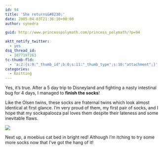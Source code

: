 ```yaml
---
id: 94
title: 'She returns&#8230;'
date: 2005-04-03T21:36:10+00:00
author: synedra

guid: http://www.princesspolymath.com/princess_polymath/?p=94

aktt_notify_twitter:
  - yes
dsq_thread_id:
  - 1877197263
tc-thumb-fld:
  - 'a:2:{s:9:"_thumb_id";b:0;s:11:"_thumb_type";s:10:"attachment";}'
categories:
  - Knitting
---
```

Yes, it&#8217;s true. After a 5 day trip to Disneyland and fighting a nasty intestinal bug for 4 days, I managed to **finish the socks**!
  
Like the Olsen twins, these socks are fraternal twins which look almost identical at first glance. I&#8217;m very proud of them, my first pair of socks, and I hope that my sockapalooza pal loves them despite their lateness and some inevitable flaws.
  
![](http://www.perlgoddess.com/blog/images/socks_done.jpg)
  
Next up, a moebius cat bed in bright red! Although I&#8217;m itching to try some more socks now that I&#8217;ve got the hang of it!